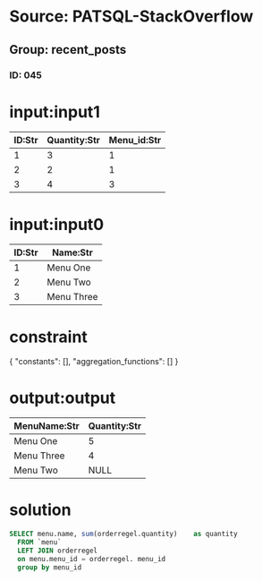 # Source: PATSQL-StackOverflow
## Group: recent_posts
### ID: 045

# input:input1

| ID:Str | Quantity:Str | Menu_id:Str |
|---|---|---|
| 1 | 3 | 1 |
| 2 | 2 | 1 |
| 3 | 4 | 3 |

# input:input0

| ID:Str | Name:Str |
|---|---|
| 1 | Menu One |
| 2 | Menu Two |
| 3 | Menu Three |

# constraint

{
  "constants": [],
  "aggregation_functions": []
}

# output:output

| MenuName:Str | Quantity:Str |
|---|---|
| Menu One | 5 |
| Menu Three | 4 |
| Menu Two | NULL |

# solution

```sql
SELECT menu.name, sum(orderregel.quantity)    as quantity
  FROM `menu` 
  LEFT JOIN orderregel
  on menu.menu_id = orderregel. menu_id
  group by menu_id
```
